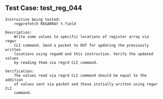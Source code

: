 
Test Case: test_reg_044
-----------------------

    Instruction being tested:
        regprefetch REGARRAY t.field

    Description:
        Write some values to specific locations of register array via regwr
        CLI command. Send a packet to DUT for updating the previously written
        locations using regadd and this instruction. Verify the updated values
        by reading them via regrd CLI command.

    Verification:
        The values read via regrd CLI command should be equal to the addition
        of values sent via packet and those initially written using regwr CLI
        command.
